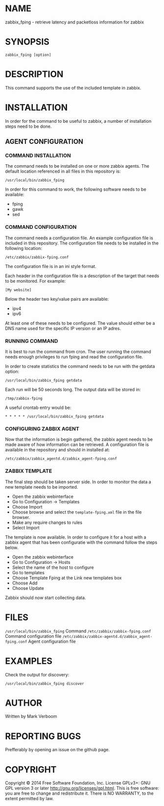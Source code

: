 # NAME

zabbix_fping - retrieve latency and packetloss information for zabbix

# SYNOPSIS

`zabbix_fping [option]`

# DESCRIPTION

This command supports the use of the included template in zabbix.

# INSTALLATION

In order for the command to be useful to zabbix, a number of installation steps
need to be done.

## AGENT CONFIGURATION

### COMMAND INSTALLATION

The command needs to be installed on one or more zabbix agents. The default location
referenced in all files in this repository is:

`/usr/local/bin/zabbix_fping`

In order for this command to work, the following software needs to be available:

* fping
* gawk
* sed

### COMMAND CONFIGURATION

The command needs a configuration file. An example configuration file is included
in this repository. The configuration file needs to be installed in the following
location:

`/etc/zabbix/zabbix-fping.conf`

The configuration file is in an ini style format.

Each header in the configuration file is a description of the target that needs to
be monitored. For example:

`[My website]`

Below the header two key/value pairs are available:

* ipv4
* ipv6

At least one of these needs to be configured. The value should either be a DNS
name used for the specific IP version or an IP adres.

### RUNNING COMMAND

It is best to run the command from cron. The user running the command needs enough
privileges to run fping and read the configuration file.

In order to create statistics the command needs to be run with the getdata option:

`/usr/local/bin/zabbix_fping getdata`

Each run will be 50 seconds long. The output data will be stored in:

`/tmp/zabbix-fping`

A useful crontab entry would be:

`* * * * * /usr/local/bin/zabbix_fping getdata`

### CONFIGURING ZABBIX AGENT

Now that the information is begin gathered, the zabbix agent needs to be made aware
of how information can be retrieved. A configuration file is available in the
repository and should in installed at:

`/etc/zabbix/zabbix_agentd.d/zabbix_agent-fping.conf`

### ZABBIX TEMPLATE

The final step should be taken server side. In order to monitor the data a new
template needs to be imported.

* Open the zabbix webinterface
* Go to Configuration -> Templates
* Choose Import
* Choose browse and select the `template-fping.xml` file in the file browser.
* Make any require changes to rules
* Select Import

The template is now available. In order to configure it for a host with a zabbix
agent that has been configuratie with the command follow the steps below.

* Open the zabbix webinterface
* Go to Configuration -> Hosts
* Select the name of the host to configure
* Go to templates
* Choose Template Fping at the Link new templates box
* Choose Add
* Choose Update

Zabbix should now start collecting data.

# FILES

`/usr/local/bin/zabbix_fping` Command
`/etc/zabbix/zabbix-fping.conf` Command configuration file
`/etc/zabbix/zabbix-agentd.d/zabbix_agent-fping.conf` Agent configuration file

# EXAMPLES

Check the output for discovery:

`/usr/local/bin/zabbix_fping discover`

# AUTHOR

Written by Mark Verboom

# REPORTING BUGS

Prefferably by opening an issue on the github page.

# COPYRIGHT

Copyright  ©  2014  Free Software Foundation, Inc.  License GPLv3+: GNU
GPL version 3 or later <http://gnu.org/licenses/gpl.html>.
This is free software: you are free  to  change  and  redistribute  it.
There is NO WARRANTY, to the extent permitted by law.
